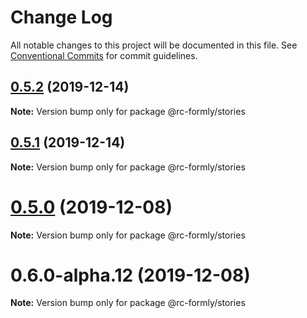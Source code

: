 # Change Log

All notable changes to this project will be documented in this file.
See [Conventional Commits](https://conventionalcommits.org) for commit guidelines.

## [0.5.2](https://github.com/nkovacic/rc-formly/compare/v0.5.1...v0.5.2) (2019-12-14)

**Note:** Version bump only for package @rc-formly/stories






## [0.5.1](https://github.com/nkovacic/rc-formly/compare/v0.5.0...v0.5.1) (2019-12-14)

**Note:** Version bump only for package @rc-formly/stories






# [0.5.0](https://github.com/nkovacic/rc-formly/compare/v0.6.0-alpha.12...v0.5.0) (2019-12-08)

**Note:** Version bump only for package @rc-formly/stories





# 0.6.0-alpha.12 (2019-12-08)

**Note:** Version bump only for package @rc-formly/stories

